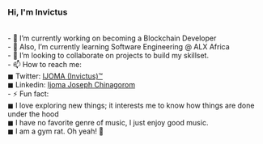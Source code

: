 ### Hi, I'm Invictus 
<br>
- 🔭 I’m currently working on becoming a Blockchain Developer<br>
- 🌱 Also, I’m currently learning Software Engineering @ ALX Africa<br>
- 👯 I’m looking to collaborate on projects to build my skillset.<br>
- 📫 How to reach me:<br> 
      ◼ Twitter: <a href="https://twitter.com/ijoma_joseph">IJOMA (Invictus)™</a><br>
      ◼ Linkedin: <a href="https://www.linkedin.com/in/ijoma-joseph-chinagorom-1a3095231">Ijoma Joseph Chinagorom</a><br>
- ⚡ Fun fact:<br>
               ◼ I love exploring new things; it interests me to know how things are done under the hood<br>
               ◼ I have no favorite genre of music, I just enjoy good music.<br>
               ◼ I am a gym rat. Oh yeah! 🦾
